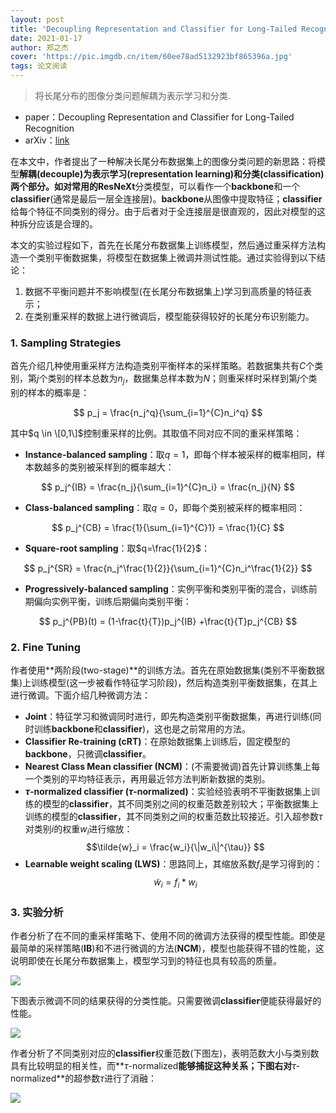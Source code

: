 ```yaml
---
layout: post
title: 'Decoupling Representation and Classifier for Long-Tailed Recognition'
date: 2021-01-17
author: 郑之杰
cover: 'https://pic.imgdb.cn/item/60ee78ad5132923bf865396a.jpg'
tags: 论文阅读
---
```


> 将长尾分布的图像分类问题解耦为表示学习和分类.

- paper：Decoupling Representation and Classifier for Long-Tailed Recognition
- arXiv：[link](https://arxiv.org/abs/1910.09217)

在本文中，作者提出了一种解决长尾分布数据集上的图像分类问题的新思路：将模型**解耦(decouple)**为**表示学习(representation learning)**和**分类(classification)**两个部分。如对常用的**ResNeXt**分类模型，可以看作一个**backbone**和一个**classifier**(通常是最后一层全连接层)。**backbone**从图像中提取特征；**classifier**给每个特征不同类别的得分。由于后者对于全连接层是很直观的，因此对模型的这种拆分应该是合理的。

本文的实验过程如下，首先在长尾分布数据集上训练模型，然后通过重采样方法构造一个类别平衡数据集，将模型在数据集上微调并测试性能。通过实验得到以下结论：
1. 数据不平衡问题并不影响模型(在长尾分布数据集上)学习到高质量的特征表示；
2. 在类别重采样的数据上进行微调后，模型能获得较好的长尾分布识别能力。

### 1. Sampling Strategies
首先介绍几种使用重采样方法构造类别平衡样本的采样策略。若数据集共有$C$个类别，第$j$个类别的样本总数为$n_j$，数据集总样本数为$N$；则重采样时采样到第$j$个类别的样本的概率是：

$$ p_j = \frac{n_j^q}{\sum_{i=1}^{C}n_i^q} $$

其中$q \in \[0,1\]$控制重采样的比例。其取值不同对应不同的重采样策略：
- **Instance-balanced sampling**：取$q=1$，即每个样本被采样的概率相同，样本数越多的类别被采样到的概率越大：

$$ p_j^{IB} = \frac{n_j}{\sum_{i=1}^{C}n_i} = \frac{n_j}{N} $$

- **Class-balanced sampling**：取$q=0$，即每个类别被采样的概率相同：

$$ p_j^{CB} = \frac{1}{\sum_{i=1}^{C}1} = \frac{1}{C} $$

- **Square-root sampling**：取$q=\frac{1}{2}$：

$$ p_j^{SR} = \frac{n_j^\frac{1}{2}}{\sum_{i=1}^{C}n_i^\frac{1}{2}} $$

- **Progressively-balanced sampling**：实例平衡和类别平衡的混合，训练前期偏向实例平衡，训练后期偏向类别平衡：

$$ p_j^{PB}(t) = (1-\frac{t}{T})p_j^{IB} +\frac{t}{T}p_j^{CB} $$


### 2. Fine Tuning
作者使用**两阶段(two-stage)**的训练方法。首先在原始数据集(类别不平衡数据集)上训练模型(这一步被看作特征学习阶段)，然后构造类别平衡数据集，在其上进行微调。下面介绍几种微调方法：
- **Joint**：特征学习和微调同时进行，即先构造类别平衡数据集，再进行训练(同时训练**backbone**和**classifier**)，这也是之前常用的方法。
- **Classifier Re-training (cRT)**：在原始数据集上训练后，固定模型的**backbone**，只微调**classifier**。
- **Nearest Class Mean classifier (NCM)**：(不需要微调)首先计算训练集上每一个类别的平均特征表示，再用最近邻方法判断新数据的类别。
- **$\tau$-normalized classifier ($\tau$-normalized)**：实验经验表明不平衡数据集上训练的模型的**classifier**，其不同类别之间的权重范数差别较大；平衡数据集上训练的模型的**classifier**，其不同类别之间的权重范数比较接近。引入超参数$\tau$对类别$i$的权重$w_i$进行缩放：$$\tilde{w}_i = \frac{w_i}{\|w_i\|^{\tau}} $$
- **Learnable weight scaling (LWS)**：思路同上，其缩放系数$f_i$是学习得到的：$$\tilde{w}_i = f_i*w_i $$


### 3. 实验分析

作者分析了在不同的重采样策略下、使用不同的微调方法获得的模型性能。即使是最简单的采样策略(**IB**)和不进行微调的方法(**NCM**)，模型也能获得不错的性能，这说明即使在长尾分布数据集上，模型学习到的特征也具有较高的质量。

![](https://pic.imgdb.cn/item/60ee847f5132923bf8d590d9.jpg)

下图表示微调不同的结果获得的分类性能。只需要微调**classifier**便能获得最好的性能。

![](https://pic.imgdb.cn/item/60ee84c35132923bf8d8073e.jpg)

作者分析了不同类别对应的**classifier**权重范数(下图左)，表明范数大小与类别数具有比较明显的相关性，而**$\tau$-normalized**能够捕捉这种关系；下图右对**$\tau$-normalized**的超参数$\tau$进行了消融：

![](https://pic.imgdb.cn/item/60ee850f5132923bf8dad6ed.jpg)